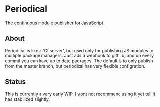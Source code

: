Periodical
==========

The continuous module publisher for JavaScript

About
-----

Periodical is like a 'CI server', but used only for publishing JS modules to multiple package managers. Just add a webhook to github, and on every commit you can have up to date packages. The default is to only publish from the master branch, but periodical has very flexible configration.

Status
------

This is currently a very early WIP. I wont not recommend using it yet tell it has stabilized slightly.
